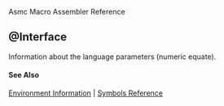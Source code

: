 Asmc Macro Assembler Reference

## @Interface

Information about the language parameters (numeric equate).

#### See Also

[Environment Information](environment-information.md) | [Symbols Reference](readme.md)

